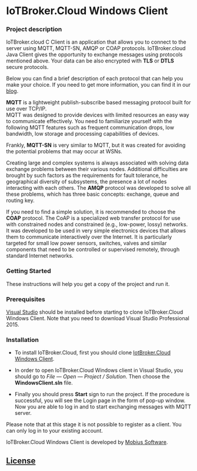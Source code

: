 # IoTBroker.Cloud Windows Client

### Project description

IoTBroker.cloud C Client is an application that allows you to connect to the server using MQTT, MQTT-SN, 
AMQP or COAP protocols. IoTBroker.cloud Java Client gives the opportunity to exchange messages using protocols 
mentioned above. Your data can be also encrypted with **TLS** or **DTLS** secure protocols.   

Below you can find a brief description of each protocol that can help you make your choice. 
If you need to get more information, you can find it in our [blog](https://www.iotbroker.cloud/clientApps/C.Sharp/MQTT).
 
**MQTT** is a lightweight publish-subscribe based messaging protocol built for use over TCP/IP.  
MQTT was designed to provide devices with limited resources an easy way to communicate effectively. 
You need to familiarize yourself with the following MQTT features such as frequent communication drops, low bandwidth, 
low storage and processing capabilities of devices. 

Frankly, **MQTT-SN** is very similar to MQTT, but it was created for avoiding the potential problems that may occur at WSNs. 

Creating large and complex systems is always associated with solving data exchange problems between their various nodes. 
Additional difficulties are brought by such factors as the requirements for fault tolerance, 
he geographical diversity of subsystems, the presence a lot of nodes interacting with each others. 
The **AMQP** protocol was developed to solve all these problems, which has three basic concepts: 
exchange, queue and routing key. 

If you need to find a simple solution, it is recommended to choose the **COAP** protocol. 
The CoAP is a specialized web transfer protocol for use with constrained nodes and constrained (e.g., low-power, lossy) networks. It was developed to be used in very simple electronics devices that allows them to communicate interactively over the Internet. It is particularly targeted for small low power sensors, switches, valves and similar components that need to be controlled or supervised remotely, through standard Internet networks.   
 
### Getting Started

These instructions will help you get a copy of the project and run it.

### Prerequisites

[Visual Studio](https://download.cnet.com/Visual-Studio-Professional-2015/3000-2212_4-76440612.html) should be installed before starting to clone IoTBroker.Cloud Windows Client. Note that you need to download Visual Studio Professional 2015.

### Installation
* To install IoTBroker.Cloud, first you should clone [IotBroker.Cloud Windows Client](https://github.com/mobius-software-ltd/iotbroker.cloud-windows-client.git).

* In order to open IoTBroker.Cloud Windows client in Visual Studio, you should go to *File — Open — Project / Solution*. Then choose the **WindowsClient.sln** file.

* Finally you should press **Start** sign to run the project. If the procedure is successful, you will see the Login page in the form of pop-up window. Now you are able to log in and to start exchanging messages with MQTT server.

Please note that at this stage it is not possible to register as a client. You can only log in to your existing account.

IoTBroker.Cloud Windows Client is developed by [Mobius Software](http://mobius-software.com).

## [License](LICENSE.md)
